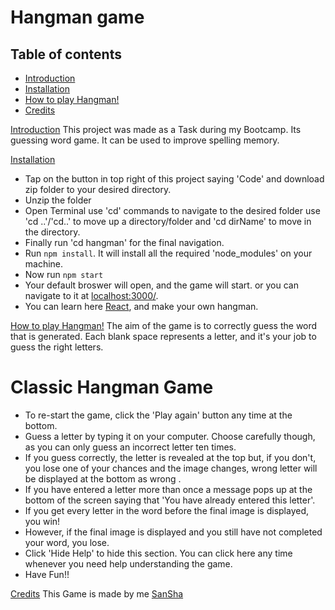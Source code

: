 # Hangman game

## Table of contents

- [Introduction](#introduction)
- [Installation](#installation)
- [How to play Hangman!](#howToPlay)
- [Credits](#credits)

[Introduction](#introduction)
This project was made as a Task during my Bootcamp. Its guessing word game. It can be used to improve spelling memory.

[Installation](#installation)

- Tap on the button in top right of this project saying 'Code' and download zip folder to your desired directory.
- Unzip the folder
- Open Terminal use 'cd' commands to navigate to the desired folder use 'cd ..'/'cd..' to move up a directory/folder and 'cd dirName' to move in the directory.
- Finally run 'cd hangman' for the final navigation.
- Run `npm install`. It will install all the required 'node_modules' on your machine.
- Now run `npm start`
- Your default broswer will open, and the game will start. or you can navigate to it at [localhost:3000/](localhost:3000/).
- You can learn here [React](https://reactjs.org/docs/getting-started.html), and make your own hangman.

[How to play Hangman!](#howToPlay)
The aim of the game is to correctly guess the word that is generated. Each blank space represents a letter, and it's your job to guess the right letters.

# Classic Hangman Game

- To re-start the game, click the 'Play again' button any time at the bottom.
- Guess a letter by typing it on your computer. Choose carefully though, as you can only guess an incorrect letter ten times.
- If you guess correctly, the letter is revealed at the top but, if you don't, you lose one of your chances and the image changes, wrong letter will be displayed at the bottom as wrong .
- If you have entered a letter more than once a message pops up at the bottom of the screen saying that 'You have already entered this letter'.
- If you get every letter in the word before the final image is displayed, you win!
- However, if the final image is displayed and you still have not completed your word, you lose.
- Click 'Hide Help' to hide this section. You can click here any time
  whenever you need help understanding the game.
- Have Fun!!

[Credits](#credits)
This Game is made by me [SanSha](https://github.com/sanSha2)
